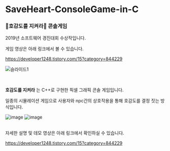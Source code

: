 # SaveHeart-ConsoleGame-in-C

### 🖤호감도를 지켜라🖤 콘솔게임

2019년 소프트웨어 경진대회 수상작입니다.


게임 영상은 아래 링크에서 볼 수 있습니다.

https://developer1248.tistory.com/15?category=844229

![슬라이드1](https://user-images.githubusercontent.com/55081331/201036020-c2c6833d-d295-4a93-b888-967a503f4cc2.PNG)

<br>

**호감도를 지켜라** 는 C++로 구현한 픽셀 그래픽 콘솔 게임입니다.

일종의 시뮬레이션 게임으로 사용자와 npc간의 상호작용을 통해 호감도를 결정 짓는 방식입니다.
<br>


![image](https://user-images.githubusercontent.com/55081331/201038044-fb1c515e-4dde-4664-a23d-000a528b6358.png)
![image](https://user-images.githubusercontent.com/55081331/201038454-9367cfaa-9622-4531-894d-32be7b9b1394.png)

<br>
자세한 설명 및 데모 영상은 아래 링크에서 확인하실 수 있습니다.

https://developer1248.tistory.com/15?category=844229
